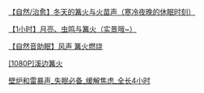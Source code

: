 [【自然/治愈】冬天的篝火与火苗声（寒冷夜晚的休眠时刻）](https://www.bilibili.com/video/av19074998)

[【1小时】月亮、虫鸣与篝火（实景哦~）](https://www.bilibili.com/video/av37420134)

[【自然音助眠】风声 篝火燃烧](https://www.bilibili.com/video/av29144523)

[[1080P]溪边篝火](https://www.bilibili.com/video/av4388895/)

[壁炉和雷暴声_失眠必备_缓解焦虑_全长4小时](https://www.bilibili.com/video/av20533970)
